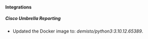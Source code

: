 #### Integrations
##### Cisco Umbrella Reporting
- Updated the Docker image to: *demisto/python3:3.10.12.65389*.
